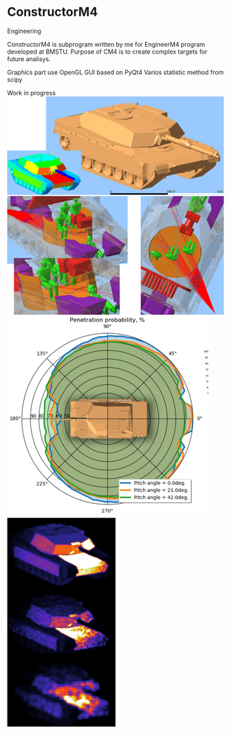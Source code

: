 # ConstructorM4
Engineering

ConstructorM4 is subprogram written by me for EngineerM4 program developed at BMSTU. 
Purpose of CM4 is to create complex targets for future analisys.

Graphics part use OpenGL
GUI based on PyQt4
Varios statistic method from scipy

Work in progress
![](2019-01-14_00-17.png?raw=true "Title")
![](2019-01-14_00-18.png?raw=true "Title")
![](2019-01-14_00-19.png?raw=true "Title")
![](2019-01-14_00-20.png?raw=true "Title")

